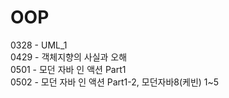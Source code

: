 # OOP

0328 - UML\_1<br>
0429 - 객체지향의 사실과 오해<br>
0501 - 모던 자바 인 액션 Part1<br>
0502 - 모던 자바 인 액션 Part1-2, 모던자바8(케빈) 1~5<br>
